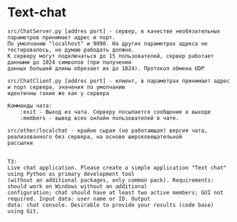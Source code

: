 # Text-chat
	
	src/ChatServer.py [addres port] - сервер, в качестве необязательных параметров принимает адрес и порт.
	По умолчанию "localhost" и 9090. На других параметрах адреса не тестировалось, но думаю рабодать должно.
	К серверу могут подключаться до 15 пользователей, сервер работает данными до 1024 символов (при получении
	данных большей длины обрезает их до 1024). Протокол обмена UDP
	
	src/ChatClient.py [addres port] - клиент, в параметрах принимает адрес и порт сервера, значения по умолчанию
	идентичны такие же как у сервера
	
	Комманды чата:
		:exit - Выход из чата. Серверу посылается сообщение о выходе
		:members - вывод всех онлайн пользователей в чате.
	
	src/other/localchat - крайне сырая (но работающая) версия чата, реализованного без сервера, на основе широковещательной
	рассылки
	
	
	ТЗ:
	Live chat application. Please create a simple application "Text chat" using Python as primary development tool
	(without an additional packages, only common pack). Requirements: should work on Windows without an additional
	configuration; chat should have at least two active members; GUI not required. Input data: user name or ID. Output
	data: chat console. Desirable to provide your results (code base) using Git.